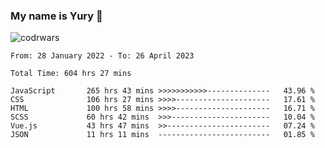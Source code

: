 ### My name is Yury 👋 
![codrwars](https://www.codewars.com/users/litury/badges/micro) 


<!--START_SECTION:waka-->

```text
From: 28 January 2022 - To: 26 April 2023

Total Time: 604 hrs 27 mins

JavaScript       265 hrs 43 mins >>>>>>>>>>>--------------   43.96 %
CSS              106 hrs 27 mins >>>>---------------------   17.61 %
HTML             100 hrs 58 mins >>>>---------------------   16.71 %
SCSS             60 hrs 42 mins  >>>----------------------   10.04 %
Vue.js           43 hrs 47 mins  >>-----------------------   07.24 %
JSON             11 hrs 11 mins  -------------------------   01.85 %
```

<!--END_SECTION:waka-->


